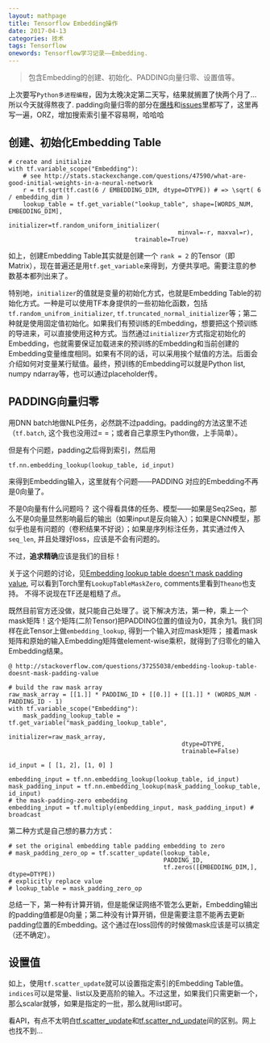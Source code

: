 ```yaml
---
layout: mathpage
title: Tensorflow Embedding操作
date: 2017-04-13
categories: 技术 
tags: Tensorflow
onewords: Tensorflow学习记录——Embedding.
---
```

> 包含Embedding的创建、初始化、PADDING向量归零、设置值等。

上次要写`Python多进程编程`，因为太晚决定第二天写，结果就搁置了快两个月了... 所以今天就得熬夜了. padding向量归零的部分在[爆栈](http://stackoverflow.com/questions/37255038/embedding-lookup-table-doesnt-mask-padding-value)和[issues](https://github.com/tensorflow/tensorflow/issues/2373)里都写了，这里再写一遍，ORZ，增加搜索索引量不容易啊，哈哈哈

## 创建、初始化Embedding Table

    # create and initialize
    with tf.variable_scope("Embedding"):
        # see http://stats.stackexchange.com/questions/47590/what-are-good-initial-weights-in-a-neural-network
        r = tf.sqrt(tf.cast(6 / EMBEDDING_DIM, dtype=DTYPE)) # => \sqrt( 6 / embedding_dim )
        lookup_table = tf.get_variable("lookup_table", shape=[WORDS_NUM, EMBEDDING_DIM],
                                       initializer=tf.random_uniform_initializer(
                                                   minval=-r, maxval=r),
                                       trainable=True)

如上，创建Embedding Table其实就是创建一个 `rank = 2` 的Tensor（即Matrix），现在普遍还是用`tf.get_variable`来得到，方便共享吧。需要注意的参数基本都列出来了。

特别地，`initializer`的值就是变量的初始化方式，也就是Embedding Table的初始化方式。一种是可以使用TF本身提供的一些初始化函数，包括`tf.random_unifrom_initializer`, `tf.truncated_normal_initializer`等；第二种就是使用固定值初始化。如果我们有预训练的Embedding，想要把这个预训练的导进来，可以直接使用这种方式。当然通过`initializer`方式指定初始化的Embedding，也就需要保证加载进来的预训练的Embedding和当前创建的Embedding变量维度相同。如果有不同的话，可以采用挨个赋值的方法。后面会介绍如何对变量某行赋值。最终，预训练的Embedding可以就是Python list, numpy ndarray等，也可以通过placeholder传。

## PADDING向量归零

用DNN batch地做NLP任务，必然跳不过padding。padding的方法这里不述（`tf.batch`, 这个我也没用过= =；或者自己拿原生Python做，上手简单）。

但是有个问题，padding之后得到索引，然后用

    tf.nn.embedding_lookup(lookup_table, id_input)

来得到Embedding输入，这里就有个问题——PADDING 对应的Embedding不再是0向量了。

不是0向量有什么问题吗？ 这个得看具体的任务、模型——如果是Seq2Seq，那么不是0向量显然影响最后的输出（如果input是反向输入）；如果是CNN模型，那似乎也是有问题的（卷积结果不好说）；如果是序列标注任务，其实通过传入`seq_len`, 并且处理好loss，应该是不会有问题的。

不过，**追求精确**应该是我们的目标！

关于这个问题的讨论，见[Embedding lookup table doesn't mask padding value](https://github.com/tensorflow/tensorflow/issues/2373), 可以看到Torch里有`LookupTableMaskZero`, comments里看到`Theano`也支持。 不得不说现在TF还是粗糙了点。

既然目前官方还没做，就只能自己处理了。说下解决方法，第一种，乘上一个mask矩阵！这个矩阵(二阶Tensor)把PADDING位置的值设为0，其余为1。我们同样在此Tensor上做`embedding_lookup`, 得到一个输入对应mask矩阵； 接着mask矩阵和原始的输入Embedding矩阵做element-wise乘积，就得到了归零化的输入Embedding结果。

    @ http://stackoverflow.com/questions/37255038/embedding-lookup-table-doesnt-mask-padding-value

    # build the raw mask array
    raw_mask_array = [[1.]] * PADDING_ID + [[0.]] + [[1.]] * (WORDS_NUM - PADDING_ID - 1)
    with tf.variable_scope("Embedding"):
        mask_padding_lookup_table = tf.get_variable("mask_padding_lookup_table",
                                                    initializer=raw_mask_array,
                                                    dtype=DTYPE,
                                                    trainable=False)

    id_input = [ [1, 2], [1, 0] ]

    embedding_input = tf.nn.embedding_lookup(lookup_table, id_input)
    mask_padding_input = tf.nn.embedding_lookup(mask_padding_lookup_table, id_input)
    # the mask-padding-zero embedding
    embedding_input = tf.multiply(embedding_input, mask_padding_input) # broadcast

第二种方式是自己想的暴力方式：

    # set the original embedding table padding embedding to zero
    # mask_padding_zero_op = tf.scatter_update(lookup_table, 
                                               PADDING_ID, 
                                               tf.zeros([EMBEDDING_DIM,], dtype=DTYPE))
    # explicitly replace value
    # lookup_table = mask_padding_zero_op

总结一下，第一种有计算开销，但是能保证网络不管怎么更新，Embedding输出的padding值都是0向量；第二种没有计算开销，但是需要注意不能再去更新padding位置的Embedding。这个通过在loss回传的时候做mask应该是可以搞定（还不确定）。

## 设置值

如上，使用`tf.scatter_update`就可以设置指定索引的Embedding Table值。`indices`可以是常量、list以及更高阶的输入。不过这里，如果我们只需更新一个，那么scalar就够，如果是指定的一批，那么就用list即可。

看API，有点不太明白[tf.scatter_update](https://www.tensorflow.org/api_docs/python/tf/scatter_update)和[tf.scatter_nd_update](https://www.tensorflow.org/api_docs/python/tf/scatter_nd_update)间的区别。网上也找不到...